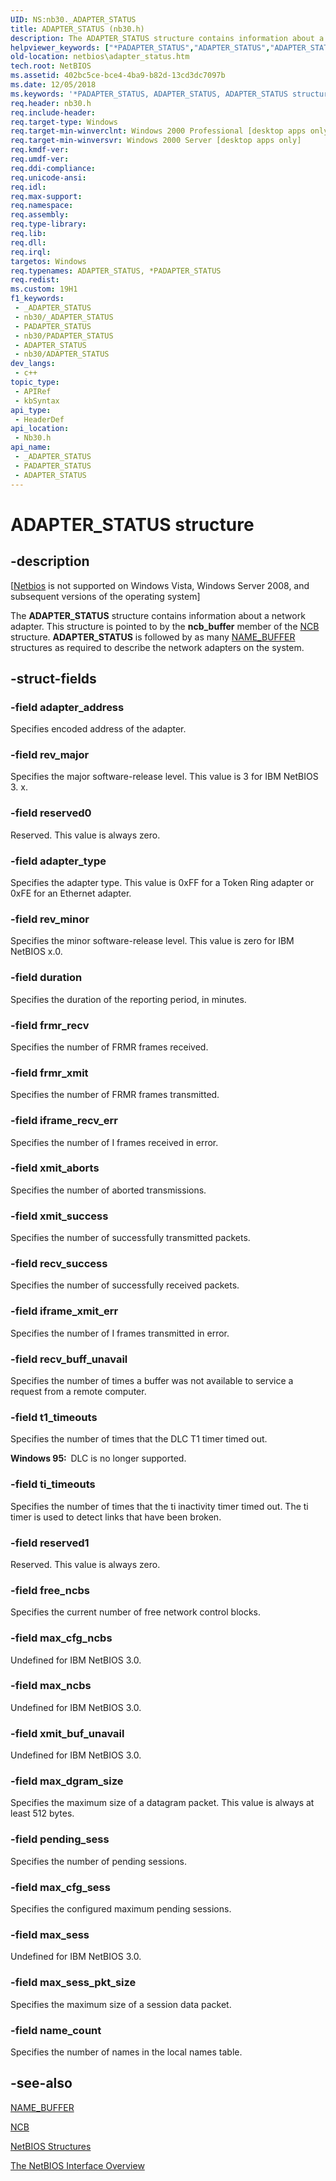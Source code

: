 ```yaml
---
UID: NS:nb30._ADAPTER_STATUS
title: ADAPTER_STATUS (nb30.h)
description: The ADAPTER_STATUS structure contains information about a network adapter.
helpviewer_keywords: ["*PADAPTER_STATUS","ADAPTER_STATUS","ADAPTER_STATUS structure [NetBIOS]","PADAPTER_STATUS","PADAPTER_STATUS structure pointer [NetBIOS]","nb30/ADAPTER_STATUS","nb30/PADAPTER_STATUS","netbios.adapter_status"]
old-location: netbios\adapter_status.htm
tech.root: NetBIOS
ms.assetid: 402bc5ce-bce4-4ba9-b82d-13cd3dc7097b
ms.date: 12/05/2018
ms.keywords: '*PADAPTER_STATUS, ADAPTER_STATUS, ADAPTER_STATUS structure [NetBIOS], PADAPTER_STATUS, PADAPTER_STATUS structure pointer [NetBIOS], nb30/ADAPTER_STATUS, nb30/PADAPTER_STATUS, netbios.adapter_status'
req.header: nb30.h
req.include-header: 
req.target-type: Windows
req.target-min-winverclnt: Windows 2000 Professional [desktop apps only]
req.target-min-winversvr: Windows 2000 Server [desktop apps only]
req.kmdf-ver: 
req.umdf-ver: 
req.ddi-compliance: 
req.unicode-ansi: 
req.idl: 
req.max-support: 
req.namespace: 
req.assembly: 
req.type-library: 
req.lib: 
req.dll: 
req.irql: 
targetos: Windows
req.typenames: ADAPTER_STATUS, *PADAPTER_STATUS
req.redist: 
ms.custom: 19H1
f1_keywords:
 - _ADAPTER_STATUS
 - nb30/_ADAPTER_STATUS
 - PADAPTER_STATUS
 - nb30/PADAPTER_STATUS
 - ADAPTER_STATUS
 - nb30/ADAPTER_STATUS
dev_langs:
 - c++
topic_type:
 - APIRef
 - kbSyntax
api_type:
 - HeaderDef
api_location:
 - Nb30.h
api_name:
 - _ADAPTER_STATUS
 - PADAPTER_STATUS
 - ADAPTER_STATUS
---
```


# ADAPTER_STATUS structure


## -description

<p class="CCE_Message">[<a href="/previous-versions/windows/desktop/netbios/portal">Netbios</a> is not supported on Windows Vista,  Windows Server 2008, and subsequent versions of the operating system]

The <b>ADAPTER_STATUS</b> structure contains information about a network adapter. This structure is pointed to by the <b>ncb_buffer</b> member of the <a href="/windows/desktop/api/nb30/ns-nb30-ncb">NCB</a> structure. <b>ADAPTER_STATUS</b> is followed by as many <a href="/windows/desktop/api/nb30/ns-nb30-name_buffer">NAME_BUFFER</a> structures as required to describe the network adapters on the system.

## -struct-fields

### -field adapter_address

Specifies encoded address of the adapter.

### -field rev_major

Specifies the major software-release level. This value is 3 for IBM NetBIOS 3. x.

### -field reserved0

Reserved. This value is always zero.

### -field adapter_type

Specifies the adapter type. This value is 0xFF for a Token Ring adapter or 0xFE for an Ethernet adapter.

### -field rev_minor

Specifies the minor software-release level. This value is zero for IBM NetBIOS x.0.

### -field duration

Specifies the duration of the reporting period, in minutes.

### -field frmr_recv

Specifies the number of FRMR frames received.

### -field frmr_xmit

Specifies the number of FRMR frames transmitted.

### -field iframe_recv_err

Specifies the number of I frames received in error.

### -field xmit_aborts

Specifies the number of aborted transmissions.

### -field xmit_success

Specifies the number of successfully transmitted packets.

### -field recv_success

Specifies the number of successfully received packets.

### -field iframe_xmit_err

Specifies the number of I frames transmitted in error.

### -field recv_buff_unavail

Specifies the number of times a buffer was not available to service a request from a remote computer.

### -field t1_timeouts

Specifies the number of times that the DLC T1 timer timed out.

<b>Windows 95:  </b>DLC is no longer supported.

### -field ti_timeouts

Specifies the number of times that the ti inactivity timer timed out. The ti timer is used to detect links that have been broken.

### -field reserved1

Reserved. This value is always zero.

### -field free_ncbs

Specifies the current number of free network control blocks.

### -field max_cfg_ncbs

Undefined for IBM NetBIOS 3.0.

### -field max_ncbs

Undefined for IBM NetBIOS 3.0.

### -field xmit_buf_unavail

Undefined for IBM NetBIOS 3.0.

### -field max_dgram_size

Specifies the maximum size of a datagram packet. This value is always at least 512 bytes.

### -field pending_sess

Specifies the number of pending sessions.

### -field max_cfg_sess

Specifies the configured maximum pending sessions.

### -field max_sess

Undefined for IBM NetBIOS 3.0.

### -field max_sess_pkt_size

Specifies the maximum size of a session data packet.

### -field name_count

Specifies the number of names in the local names table.

## -see-also

<b></b>



<a href="/windows/desktop/api/nb30/ns-nb30-name_buffer">NAME_BUFFER</a>



<a href="/windows/desktop/api/nb30/ns-nb30-ncb">NCB</a>



<a href="/previous-versions/windows/desktop/netbios/netbios-structures">NetBIOS Structures</a>



<a href="/previous-versions/windows/desktop/netbios/portal">The NetBIOS Interface Overview</a>

